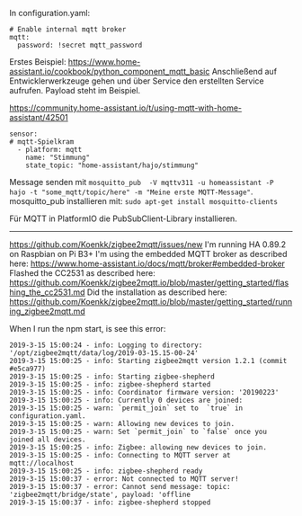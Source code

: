 In configuration.yaml:
```
# Enable internal mqtt broker
mqtt:
  password: !secret mqtt_password
```
Erstes Beispiel: https://www.home-assistant.io/cookbook/python_component_mqtt_basic
Anschließend auf Entwicklerwerkzeuge gehen und über Service den erstellten Service aufrufen. Payload steht im Beispiel.

https://community.home-assistant.io/t/using-mqtt-with-home-assistant/42501
```
sensor:
# mqtt-Spielkram
  - platform: mqtt
    name: "Stimmung"
    state_topic: "home-assistant/hajo/stimmung"
```
Message senden mit `mosquitto_pub  -V mqttv311 -u homeassistant -P hajo -t "some_mqtt/topic/here" -m "Meine erste MQTT-Message"`.
mosquitto_pub installieren mit: `sudo apt-get install mosquitto-clients`


Für MQTT in PlatformIO die PubSubClient-Library installieren.




---


https://github.com/Koenkk/zigbee2mqtt/issues/new
I'm running HA 0.89.2 on Raspbian on Pi B3+
I'm using the embedded MQTT broker as described here: https://www.home-assistant.io/docs/mqtt/broker#embedded-broker
Flashed the CC2531 as described here: https://github.com/Koenkk/zigbee2mqtt.io/blob/master/getting_started/flashing_the_cc2531.md
Did the installation as described here: https://github.com/Koenkk/zigbee2mqtt.io/blob/master/getting_started/running_zigbee2mqtt.md

When I run the npm start, is see this error:

```
2019-3-15 15:00:24 - info: Logging to directory: '/opt/zigbee2mqtt/data/log/2019-03-15.15-00-24'
2019-3-15 15:00:25 - info: Starting zigbee2mqtt version 1.2.1 (commit #e5ca977)
2019-3-15 15:00:25 - info: Starting zigbee-shepherd
2019-3-15 15:00:25 - info: zigbee-shepherd started
2019-3-15 15:00:25 - info: Coordinator firmware version: '20190223'
2019-3-15 15:00:25 - info: Currently 0 devices are joined:
2019-3-15 15:00:25 - warn: `permit_join` set to  `true` in configuration.yaml.
2019-3-15 15:00:25 - warn: Allowing new devices to join.
2019-3-15 15:00:25 - warn: Set `permit_join` to `false` once you joined all devices.
2019-3-15 15:00:25 - info: Zigbee: allowing new devices to join.
2019-3-15 15:00:25 - info: Connecting to MQTT server at mqtt://localhost
2019-3-15 15:00:25 - info: zigbee-shepherd ready
2019-3-15 15:00:37 - error: Not connected to MQTT server!
2019-3-15 15:00:37 - error: Cannot send message: topic: 'zigbee2mqtt/bridge/state', payload: 'offline
2019-3-15 15:00:37 - info: zigbee-shepherd stopped
```
